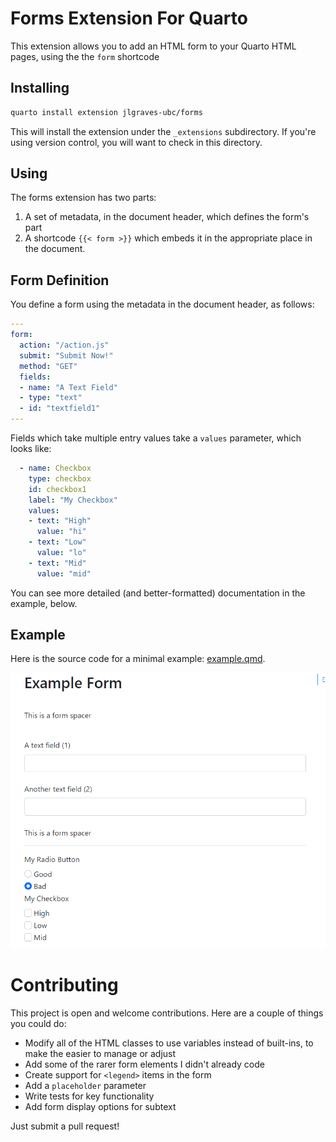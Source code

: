 # Forms Extension For Quarto

This extension allows you to add an HTML form to your Quarto HTML pages, using the the `form` shortcode

## Installing

```bash
quarto install extension jlgraves-ubc/forms
```
This will install the extension under the `_extensions` subdirectory.
If you're using version control, you will want to check in this directory.

## Using

The forms extension has two parts:

1) A set of metadata, in the document header, which defines the form's part
2) A shortcode `{{< form >}}` which embeds it in the appropriate place in the document.

## Form Definition

You define a form using the metadata in the document header, as follows:

```yaml
---
form:
  action: "/action.js"
  submit: "Submit Now!"
  method: "GET"
  fields:
  - name: "A Text Field"
  - type: "text"
  - id: "textfield1" 
---
```

Fields which take multiple entry values take a `values` parameter, which looks like:

```yaml
  - name: Checkbox
    type: checkbox
    id: checkbox1
    label: "My Checkbox"
    values:
    - text: "High"
      value: "hi"
    - text: "Low"
      value: "lo"
    - text: "Mid"
      value: "mid"
```

You can see more detailed (and better-formatted) documentation in the example, below.

## Example

Here is the source code for a minimal example: [example.qmd](example.qmd).

![Example](media/example.png)


# Contributing

This project is open and welcome contributions.  Here are a couple of things you could do:

* Modify all of the HTML classes to use variables instead of built-ins, to make the easier to manage or adjust
* Add some of the rarer form elements I didn't already code
* Create support for `<legend>` items in the form
* Add a `placeholder` parameter
* Write tests for key functionality
* Add form display options for subtext

Just submit a pull request!
